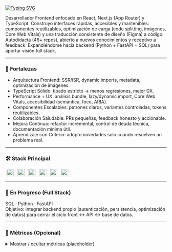 [![Typing SVG](https://readme-typing-svg.demolab.com?font=Inter&weight=600&size=30&duration=3400&pause=800&color=B54E2D&center=true&vCenter=true&width=750&lines=Hola%2C+soy+Gian;Frontend+Developer+React+%2F+Next.js;Performance+%7C+Accesibilidad+%7C+Escalabilidad;Aprendizaje+continuo+y+feedback+abierto)](https://github.com/GianBaeza)

Desarrollador Frontend enfocado en React, Next.js (App Router) y TypeScript. Construyo interfaces rápidas, accesibles y mantenibles: componentes reutilizables, optimización de carga (code splitting, imágenes, Core Web Vitals) y una traducción consistente de diseño (Figma) a código. Autodidacta (46+ repos), abierto a nuevos conocimientos y receptivo a feedback. Expandiéndome hacia backend (Python + FastAPI + SQL) para aportar visión full stack.

---

### 🔧 Fortalezas
- Arquitectura Frontend: SSR/ISR, dynamic imports, metadata, optimización de imágenes.
- TypeScript Sólido: tipado estricto → menos regresiones, mejor DX.
- Performance + UX: análisis bundle, lazy/dynamic import, Core Web Vitals, accesibilidad (semántica, foco, ARIA).
- Componentes Escalables: patrones claros, variantes controladas, tokens reutilizables.
- Colaboración Saludable: PRs pequeñas, feedback honesto y accionable.
- Mejora Continua: refactor incremental, control de deuda técnica, documentación mínima útil.
- Aprendizaje con Criterio: adopto novedades solo cuando resuelven un problema real.

---

### 🛠 Stack Principal
<!-- Badges (opcional, comentar si no quieres) -->
<p>
  <img src="https://img.shields.io/badge/React-20232A?logo=react&logoColor=61DAFB&labelColor=20232A" height="22" style="margin: 0 4px;" />
  <img src="https://img.shields.io/badge/Next.js-000000?logo=nextdotjs&logoColor=FFFFFF" height="22" style="margin: 0 4px;" />
  <img src="https://img.shields.io/badge/TypeScript-3178C6?logo=typescript&logoColor=FFFFFF" height="22" style="margin: 0 4px;" />
  <img src="https://img.shields.io/badge/Tailwind-0F172A?logo=tailwindcss&logoColor=38BDF8" height="22" style="margin: 0 4px;" />
  <img src="https://img.shields.io/badge/Sass-CC6699?logo=sass&logoColor=FFFFFF" height="22" style="margin: 0 4px;" />
  <img src="https://img.shields.io/badge/Figma-1C1E26?logo=figma&logoColor=F24E1E" height="22" style="margin: 0 4px;" />
</p>

---

### 🧭 En Progreso (Full Stack)
SQL · Python · FastAPI  
Objetivo: integrar backend propio (autenticación, persistencia, optimización de datos) para cerrar el ciclo front ↔ API ↔ base de datos.

---

### 📌 Métricas (Opcional)
<details>
<summary>Mostrar / ocultar métricas (placeholder)</summary>

- Reducción de tiempo de carga inicial (Proyecto X): [A] → [B] s  
- Lighthouse Performance: [P1] → [P2]  
- Disminución bundle inicial: [X]% → [Y]%  
- Componentes reutilizables documentados: [N]  
- Accesibilidad (Lighthouse a11y): [A1] → [A2]  

</details>
